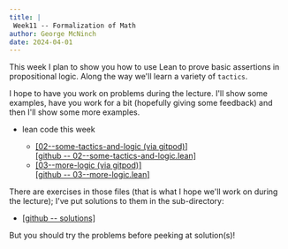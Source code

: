 ```yaml
---
title: |
 Week11 -- Formalization of Math
author: George McNinch  
date: 2024-04-01
---
```


This week I plan to show you how to use Lean to prove basic assertions
in propositional logic. Along the way we'll learn a variety of `tactics`.

I hope to have you work on problems during the lecture. I'll show some
examples, have you work for a bit (hopefully giving some feedback) and
then I'll show some more examples.

- lean code this week

  - [[02--some-tactics-and-logic (via gitpod)]](https://gitpod.io/#https://github.com/gmcninch-tufts/math190formalize/)  
    [[github -- 02--some-tactics-and-logic.lean]](https://github.com/gmcninch-tufts/math190formalize/tree/main/Math190formalize/02--some-tactics-and-logic.lean)
  - [[03--more-logic (via gitpod)]](https://gitpod.io/#https://github.com/gmcninch-tufts/math190formalize/)   
    [[github -- 03--more-logic.lean]](https://github.com/gmcninch-tufts/math190formalize/Math190formalize/Math190formalize/03--more-logic.lean)

There are exercises in those files (that is what I hope we'll work on
during the lecture); I've put solutions to them in the sub-directory:

  - [[github -- solutions]](https://github.com/gmcninch-tufts/math190formalize/Math190formalize/Math190formalize/solutions/)
  
But you should try the problems before peeking at solution(s)!
